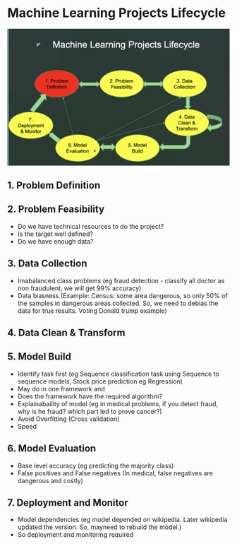 # Machine Learning Projects Lifecycle

![image](images/ml_life_cycle.png)

## 1. Problem Definition

## 2. Problem Feasibility

- Do we have technical resources to do the project?
- Is the target well defined?
- Do we have enough data?


## 3. Data Collection

- Imabalanced class problems (eg fraud detection - classify all doctor as non
  fraudulent, we will get 99% accuracy)
- Data biasness (Example: Census: some area dangerous, so only 50% of the
    samples in dangerous areas collected. So, we need to debias the data for
    true results. Voting Donald trump example)

## 4. Data Clean & Transform

## 5. Model Build

- Identify task first (eg Sequence classification task using Sequence to 
  sequence models, Stock price prediction eg Regression)
- May do in one framework and 
- Does the framework have the required algorithm?
- Explainabaility of model (eg in medical problems, if you detect fraud, why 
  is he fraud? which part led to prove cancer?)
- Avoid Overfitting (Cross validation)
- Speed

## 6. Model Evaluation

- Base level accuracy (eg predicting the majority class)
- False positives and False negatives (In medical, false negatives are dangerous and costly)

## 7. Deployment and Monitor

- Model dependencies (eg model depended on wikipedia. Later wikipedia updated
    the version. So, mayneed to rebuild the model.)
- So deployment and monitoring required
